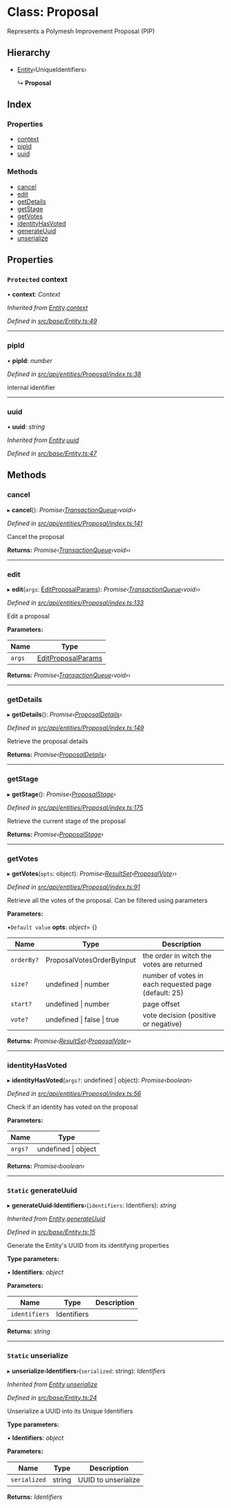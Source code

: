 # Class: Proposal

Represents a Polymesh Improvement Proposal (PIP)

## Hierarchy

* [Entity](entity.md)‹UniqueIdentifiers›

  ↳ **Proposal**

## Index

### Properties

* [context](proposal.md#protected-context)
* [pipId](proposal.md#pipid)
* [uuid](proposal.md#uuid)

### Methods

* [cancel](proposal.md#cancel)
* [edit](proposal.md#edit)
* [getDetails](proposal.md#getdetails)
* [getStage](proposal.md#getstage)
* [getVotes](proposal.md#getvotes)
* [identityHasVoted](proposal.md#identityhasvoted)
* [generateUuid](proposal.md#static-generateuuid)
* [unserialize](proposal.md#static-unserialize)

## Properties

### `Protected` context

• **context**: *Context*

*Inherited from [Entity](entity.md).[context](entity.md#protected-context)*

*Defined in [src/base/Entity.ts:49](https://github.com/PolymathNetwork/polymesh-sdk/blob/1d341d9/src/base/Entity.ts#L49)*

___

###  pipId

• **pipId**: *number*

*Defined in [src/api/entities/Proposal/index.ts:38](https://github.com/PolymathNetwork/polymesh-sdk/blob/1d341d9/src/api/entities/Proposal/index.ts#L38)*

internal identifier

___

###  uuid

• **uuid**: *string*

*Inherited from [Entity](entity.md).[uuid](entity.md#uuid)*

*Defined in [src/base/Entity.ts:47](https://github.com/PolymathNetwork/polymesh-sdk/blob/1d341d9/src/base/Entity.ts#L47)*

## Methods

###  cancel

▸ **cancel**(): *Promise‹[TransactionQueue](transactionqueue.md)‹void››*

*Defined in [src/api/entities/Proposal/index.ts:141](https://github.com/PolymathNetwork/polymesh-sdk/blob/1d341d9/src/api/entities/Proposal/index.ts#L141)*

Cancel the proposal

**Returns:** *Promise‹[TransactionQueue](transactionqueue.md)‹void››*

___

###  edit

▸ **edit**(`args`: [EditProposalParams](../globals.md#editproposalparams)): *Promise‹[TransactionQueue](transactionqueue.md)‹void››*

*Defined in [src/api/entities/Proposal/index.ts:133](https://github.com/PolymathNetwork/polymesh-sdk/blob/1d341d9/src/api/entities/Proposal/index.ts#L133)*

Edit a proposal

**Parameters:**

Name | Type |
------ | ------ |
`args` | [EditProposalParams](../globals.md#editproposalparams) |

**Returns:** *Promise‹[TransactionQueue](transactionqueue.md)‹void››*

___

###  getDetails

▸ **getDetails**(): *Promise‹[ProposalDetails](../interfaces/proposaldetails.md)›*

*Defined in [src/api/entities/Proposal/index.ts:149](https://github.com/PolymathNetwork/polymesh-sdk/blob/1d341d9/src/api/entities/Proposal/index.ts#L149)*

Retrieve the proposal details

**Returns:** *Promise‹[ProposalDetails](../interfaces/proposaldetails.md)›*

___

###  getStage

▸ **getStage**(): *Promise‹[ProposalStage](../enums/proposalstage.md)›*

*Defined in [src/api/entities/Proposal/index.ts:175](https://github.com/PolymathNetwork/polymesh-sdk/blob/1d341d9/src/api/entities/Proposal/index.ts#L175)*

Retrieve the current stage of the proposal

**Returns:** *Promise‹[ProposalStage](../enums/proposalstage.md)›*

___

###  getVotes

▸ **getVotes**(`opts`: object): *Promise‹[ResultSet](../interfaces/resultset.md)‹[ProposalVote](../interfaces/proposalvote.md)››*

*Defined in [src/api/entities/Proposal/index.ts:91](https://github.com/PolymathNetwork/polymesh-sdk/blob/1d341d9/src/api/entities/Proposal/index.ts#L91)*

Retrieve all the votes of the proposal. Can be filtered using parameters

**Parameters:**

▪`Default value`  **opts**: *object*= {}

Name | Type | Description |
------ | ------ | ------ |
`orderBy?` | ProposalVotesOrderByInput | the order in witch the votes are returned |
`size?` | undefined &#124; number | number of votes in each requested page (default: 25) |
`start?` | undefined &#124; number | page offset  |
`vote?` | undefined &#124; false &#124; true | vote decision (positive or negative) |

**Returns:** *Promise‹[ResultSet](../interfaces/resultset.md)‹[ProposalVote](../interfaces/proposalvote.md)››*

___

###  identityHasVoted

▸ **identityHasVoted**(`args?`: undefined | object): *Promise‹boolean›*

*Defined in [src/api/entities/Proposal/index.ts:56](https://github.com/PolymathNetwork/polymesh-sdk/blob/1d341d9/src/api/entities/Proposal/index.ts#L56)*

Check if an identity has voted on the proposal

**Parameters:**

Name | Type |
------ | ------ |
`args?` | undefined &#124; object |

**Returns:** *Promise‹boolean›*

___

### `Static` generateUuid

▸ **generateUuid**‹**Identifiers**›(`identifiers`: Identifiers): *string*

*Inherited from [Entity](entity.md).[generateUuid](entity.md#static-generateuuid)*

*Defined in [src/base/Entity.ts:15](https://github.com/PolymathNetwork/polymesh-sdk/blob/1d341d9/src/base/Entity.ts#L15)*

Generate the Entity's UUID from its identifying properties

**Type parameters:**

▪ **Identifiers**: *object*

**Parameters:**

Name | Type | Description |
------ | ------ | ------ |
`identifiers` | Identifiers |   |

**Returns:** *string*

___

### `Static` unserialize

▸ **unserialize**‹**Identifiers**›(`serialized`: string): *Identifiers*

*Inherited from [Entity](entity.md).[unserialize](entity.md#static-unserialize)*

*Defined in [src/base/Entity.ts:24](https://github.com/PolymathNetwork/polymesh-sdk/blob/1d341d9/src/base/Entity.ts#L24)*

Unserialize a UUID into its Unique Identifiers

**Type parameters:**

▪ **Identifiers**: *object*

**Parameters:**

Name | Type | Description |
------ | ------ | ------ |
`serialized` | string | UUID to unserialize  |

**Returns:** *Identifiers*
